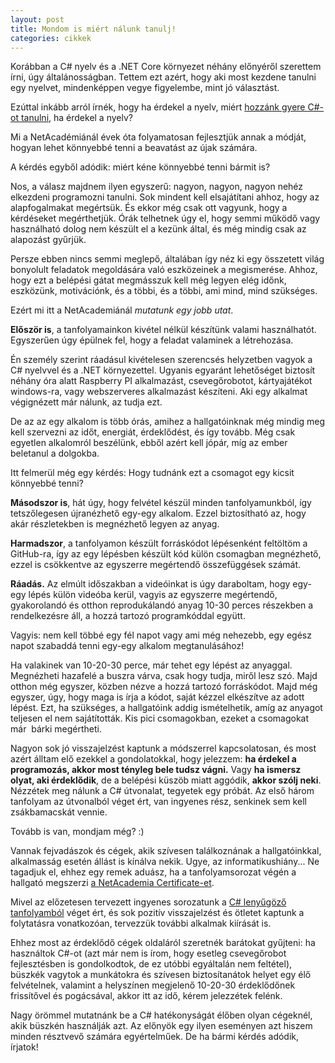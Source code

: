 ```yaml
---
layout: post
title: Mondom is miért nálunk tanulj!
categories: cikkek
---
```


Korábban a C# nyelv és a .NET Core környezet néhány előnyéről szerettem írni, úgy általánosságban. Tettem ezt azért, hogy aki most kezdene tanulni egy nyelvet, mindenképpen vegye figyelembe, mint jó választást.

Ezúttal inkább arról írnék, hogy ha érdekel a nyelv, miért [hozzánk gyere C#-ot tanulni](https://app.netacademia.hu/elofizetes), ha érdekel a nyelv? 

Mi a NetAcadémiánál évek óta folyamatosan fejlesztjük annak a módját, hogyan lehet könnyebbé tenni a beavatást az újak számára.

A kérdés egyből adódik: miért kéne könnyebbé tenni bármit is?

Nos, a válasz majdnem ilyen egyszerű: nagyon, nagyon, nagyon nehéz elkezdeni programozni tanulni. Sok mindent kell elsajátítani ahhoz, hogy az alapfogalmakat megértsük. És ekkor még csak ott vagyunk, hogy a kérdéseket megérthetjük. Órák telhetnek úgy el, hogy semmi működő vagy használható dolog nem készült el a kezünk által, és még mindig csak az alapozást gyűrjük.

Persze ebben nincs semmi meglepő, általában így néz ki egy összetett világ bonyolult feladatok megoldására való eszközeinek a megismerése. Ahhoz, hogy ezt a belépési gátat megmásszuk kell még legyen elég időnk, eszközünk, motivációnk, és a többi, és a többi, ami mind, mind szükséges.

Ezért mi itt a NetAcademiánál *mutatunk egy jobb utat*.

**Először is**, a tanfolyamainkon kivétel nélkül készítünk valami használhatót. Egyszerűen úgy épülnek fel, hogy a feladat valaminek a létrehozása.

Én személy szerint ráadásul kivételesen szerencsés helyzetben vagyok a C# nyelvvel és a .NET környezettel.
Ugyanis egyaránt lehetőséget biztosít néhány óra alatt Raspberry PI alkalmazást, csevegőrobotot, kártyajátékot windows-ra, vagy webszerveres alkalmazást készíteni. Aki egy alkalmat végignézett már nálunk, az tudja ezt.

De az az egy alkalom is több órás, amihez a hallgatóinknak még mindig meg kell szervezni az időt, energiát, érdeklődést, és így tovább. Még csak egyetlen alkalomról beszélünk, ebből azért kell jópár, míg az ember beletanul a dolgokba.

Itt felmerül még egy kérdés: Hogy tudnánk ezt a csomagot egy kicsit könnyebbé tenni?

**Másodszor is**, hát úgy, hogy felvétel készül minden tanfolyamunkból, így tetszőlegesen újranézhető egy-egy alkalom. Ezzel biztosítható az, hogy akár részletekben is megnézhető legyen az anyag.

**Harmadszor**, a tanfolyamon készült forráskódot lépésenként feltöltöm a GitHub-ra, így az egy lépésben készült kód külön csomagban megnézhető, ezzel is csökkentve az egyszerre megértendő összefüggések számát.

**Ráadás.** Az elmúlt időszakban a videóinkat is úgy daraboltam, hogy egy-egy lépés külön videóba kerül, vagyis az egyszerre megértendő, gyakorolandó és otthon reprodukálandó anyag 10-30 perces részekben a rendelkezésre áll, a hozzá tartozó programkóddal együtt.

Vagyis: nem kell többé egy fél napot vagy ami még nehezebb, egy egész napot szabaddá tenni egy-egy alkalom megtanulásához! 

Ha valakinek van 10-20-30 perce, már tehet egy lépést az anyaggal. Megnézheti hazafelé a buszra várva, csak hogy tudja, miről lesz szó. Majd otthon még egyszer, közben nézve a hozzá tartozó forráskódot. Majd még egyszer, úgy, hogy maga is írja a kódot, saját kézzel elkészítve az adott lépést. Ezt, ha szükséges, a hallgatóink addig ismételhetik, amíg az anyagot teljesen el nem sajátították. Kis pici csomagokban, ezeket a csomagokat már  bárki megértheti.

Nagyon sok jó visszajelzést kaptunk a módszerrel kapcsolatosan, és most azért álltam elő ezekkel a gondolatokkal, hogy jelezzem: **ha érdekel a programozás, akkor most tényleg bele tudsz vágni.** Vagy **ha ismersz olyat, aki érdeklődik**, de a belépési küszöb miatt aggódik, **akkor szólj neki**. Nézzétek meg nálunk a C# útvonalat, tegyetek egy próbát. Az első három tanfolyam az útvonalból véget ért, van ingyenes rész, senkinek sem kell zsákbamacskát vennie.

Tovább is van, mondjam még? :)

Vannak fejvadászok és cégek, akik szívesen találkoznának a hallgatóinkkal, alkalmasság esetén 
állást is kínálva nekik. Ugye, az informatikushiány... 
Ne tagadjuk el, ehhez egy remek aduász, ha a tanfolyamsorozat végén a hallgató megszerzi [a NetAcademia Certificate-et](https://www.netacademia.hu/certificate).

Mivel az előzetesen tervezett ingyenes sorozatunk a [C# lenyűgöző tanfolyamból](https://www.netacademia.hu/lenyugozo-tanfolyamok#csharp) véget ért, és sok pozitív visszajelzést és ötletet kaptunk a folytatásra vonatkozóan, tervezzük további alkalmak kiírását is.

Ehhez most az érdeklődő cégek oldaláról szeretnék barátokat gyűjteni: ha használtok C#-ot (azt már nem is írom, hogy esetleg csevegőrobot fejlesztésben is gondolkodtok, de ez utóbbi egyáltalán nem feltétel), büszkék vagytok a munkátokra és szívesen biztosítanátok helyet egy élő felvételnek, valamint a helyszínen megjelenő 10-20-30 érdeklődőnek frissítővel és pogácsával, akkor itt az idő, kérem jelezzétek felénk. 

Nagy örömmel mutatnánk be a C# hatékonyságát élőben olyan cégeknél, akik büszkén használják azt. Az előnyök egy ilyen eseményen azt hiszem minden résztvevő számára egyértelműek. De ha bármi kérdés adódik, írjatok!

